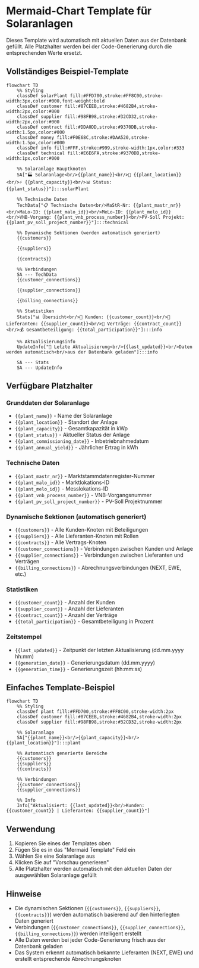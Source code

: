 # Mermaid-Chart Template für Solaranlagen

Dieses Template wird automatisch mit aktuellen Daten aus der Datenbank gefüllt. Alle Platzhalter werden bei der Code-Generierung durch die entsprechenden Werte ersetzt.

## Vollständiges Beispiel-Template

```mermaid
flowchart TD
    %% Styling
    classDef solarPlant fill:#FFD700,stroke:#FF8C00,stroke-width:3px,color:#000,font-weight:bold
    classDef customer fill:#87CEEB,stroke:#4682B4,stroke-width:2px,color:#000
    classDef supplier fill:#98FB98,stroke:#32CD32,stroke-width:2px,color:#000
    classDef contract fill:#DDA0DD,stroke:#9370DB,stroke-width:1.5px,color:#000
    classDef money fill:#F0E68C,stroke:#DAA520,stroke-width:1.5px,color:#000
    classDef info fill:#FFF,stroke:#999,stroke-width:1px,color:#333
    classDef technical fill:#E6E6FA,stroke:#9370DB,stroke-width:1px,color:#000

    %% Solaranlage Hauptknoten
    SA["🏭 Solaranlage<br/>{{plant_name}}<br/>📍 {{plant_location}}<br/>⚡ {{plant_capacity}}<br/>📊 Status: {{plant_status}}"]:::solarPlant

    %% Technische Daten
    TechData["📋 Technische Daten<br/>MaStR-Nr: {{plant_mastr_nr}}<br/>MaLo-ID: {{plant_malo_id}}<br/>MeLo-ID: {{plant_melo_id}}<br/>VNB-Vorgang: {{plant_vnb_process_number}}<br/>PV-Soll Projekt: {{plant_pv_soll_project_number}}"]:::technical

    %% Dynamische Sektionen (werden automatisch generiert)
    {{customers}}

    {{suppliers}}

    {{contracts}}

    %% Verbindungen
    SA --- TechData
    {{customer_connections}}

    {{supplier_connections}}

    {{billing_connections}}

    %% Statistiken
    Stats["📊 Übersicht<br/>👥 Kunden: {{customer_count}}<br/>🏢 Lieferanten: {{supplier_count}}<br/>📄 Verträge: {{contract_count}}<br/>💰 Gesamtbeteiligung: {{total_participation}}"]:::info

    %% Aktualisierungsinfo
    UpdateInfo["🔄 Letzte Aktualisierung<br/>{{last_updated}}<br/>Daten werden automatisch<br/>aus der Datenbank geladen"]:::info

    SA --- Stats
    SA --- UpdateInfo
```

## Verfügbare Platzhalter

### Grunddaten der Solaranlage
- `{{plant_name}}` - Name der Solaranlage
- `{{plant_location}}` - Standort der Anlage
- `{{plant_capacity}}` - Gesamtkapazität in kWp
- `{{plant_status}}` - Aktueller Status der Anlage
- `{{plant_commissioning_date}}` - Inbetriebnahmedatum
- `{{plant_annual_yield}}` - Jährlicher Ertrag in kWh

### Technische Daten
- `{{plant_mastr_nr}}` - Marktstammdatenregister-Nummer
- `{{plant_malo_id}}` - Marktlokations-ID
- `{{plant_melo_id}}` - Messlokations-ID
- `{{plant_vnb_process_number}}` - VNB-Vorgangsnummer
- `{{plant_pv_soll_project_number}}` - PV-Soll Projektnummer

### Dynamische Sektionen (automatisch generiert)
- `{{customers}}` - Alle Kunden-Knoten mit Beteiligungen
- `{{suppliers}}` - Alle Lieferanten-Knoten mit Rollen
- `{{contracts}}` - Alle Vertrags-Knoten
- `{{customer_connections}}` - Verbindungen zwischen Kunden und Anlage
- `{{supplier_connections}}` - Verbindungen zwischen Lieferanten und Verträgen
- `{{billing_connections}}` - Abrechnungsverbindungen (NEXT, EWE, etc.)

### Statistiken
- `{{customer_count}}` - Anzahl der Kunden
- `{{supplier_count}}` - Anzahl der Lieferanten
- `{{contract_count}}` - Anzahl der Verträge
- `{{total_participation}}` - Gesamtbeteiligung in Prozent

### Zeitstempel
- `{{last_updated}}` - Zeitpunkt der letzten Aktualisierung (dd.mm.yyyy hh:mm)
- `{{generation_date}}` - Generierungsdatum (dd.mm.yyyy)
- `{{generation_time}}` - Generierungszeit (hh:mm:ss)

## Einfaches Template-Beispiel

```mermaid
flowchart TD
    %% Styling
    classDef plant fill:#FFD700,stroke:#FF8C00,stroke-width:2px
    classDef customer fill:#87CEEB,stroke:#4682B4,stroke-width:2px
    classDef supplier fill:#98FB98,stroke:#32CD32,stroke-width:2px

    %% Solaranlage
    SA["{{plant_name}}<br/>{{plant_capacity}}<br/>{{plant_location}}"]:::plant

    %% Automatisch generierte Bereiche
    {{customers}}
    {{suppliers}}
    {{contracts}}

    %% Verbindungen
    {{customer_connections}}
    {{supplier_connections}}

    %% Info
    Info["Aktualisiert: {{last_updated}}<br/>Kunden: {{customer_count}} | Lieferanten: {{supplier_count}}"]
```

## Verwendung

1. Kopieren Sie eines der Templates oben
2. Fügen Sie es in das "Mermaid Template" Feld ein
3. Wählen Sie eine Solaranlage aus
4. Klicken Sie auf "Vorschau generieren"
5. Alle Platzhalter werden automatisch mit den aktuellen Daten der ausgewählten Solaranlage gefüllt

## Hinweise

- Die dynamischen Sektionen (`{{customers}}`, `{{suppliers}}`, `{{contracts}}`) werden automatisch basierend auf den hinterlegten Daten generiert
- Verbindungen (`{{customer_connections}}`, `{{supplier_connections}}`, `{{billing_connections}}`) werden intelligent erstellt
- Alle Daten werden bei jeder Code-Generierung frisch aus der Datenbank geladen
- Das System erkennt automatisch bekannte Lieferanten (NEXT, EWE) und erstellt entsprechende Abrechnungsknoten